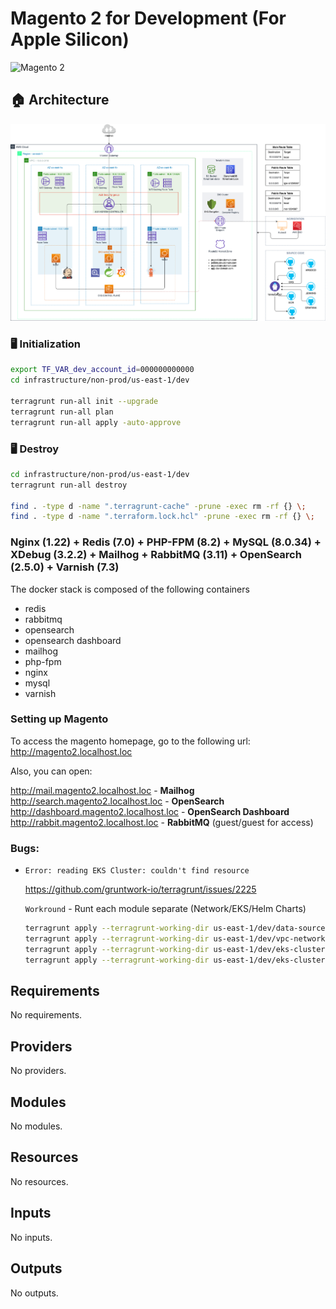Magento 2 for Development (For Apple Silicon)
===

![Magento 2](https://cdn.rawgit.com/rafaelstz/magento2-snippets-visualstudio/master/images/icon.png)

## 🏠 Architecture

![img](images/arch.drawio.png)

### 🖥️ Initialization

```bash
export TF_VAR_dev_account_id=000000000000
cd infrastructure/non-prod/us-east-1/dev

terragrunt run-all init --upgrade
terragrunt run-all plan
terragrunt run-all apply -auto-approve
```

### 🖥️ Destroy

```bash
cd infrastructure/non-prod/us-east-1/dev
terragrunt run-all destroy

find . -type d -name ".terragrunt-cache" -prune -exec rm -rf {} \;
find . -type d -name ".terraform.lock.hcl" -prune -exec rm -rf {} \;
```

### Nginx (1.22) + Redis (7.0) + PHP-FPM (8.2) + MySQL (8.0.34) + XDebug (3.2.2) + Mailhog + RabbitMQ (3.11) + OpenSearch (2.5.0) + Varnish (7.3)

The docker stack is composed of the following containers
- redis
- rabbitmq
- opensearch
- opensearch dashboard
- mailhog
- php-fpm
- nginx
- mysql
- varnish

### Setting up Magento
To access the magento homepage, go to the following url: http://magento2.localhost.loc<br>

Also, you can open:<br>

http://mail.magento2.localhost.loc - **Mailhog**<br>
http://search.magento2.localhost.loc - **OpenSearch**<br>
http://dashboard.magento2.localhost.loc - **OpenSearch Dashboard**<br>
http://rabbit.magento2.localhost.loc - **RabbitMQ** (guest/guest for access)<br>


### Bugs:

* `Error: reading EKS Cluster: couldn't find resource`

    https://github.com/gruntwork-io/terragrunt/issues/2225

    `Workround` - Runt each module separate (Network/EKS/Helm Charts)

    ```bash
    terragrunt apply --terragrunt-working-dir us-east-1/dev/data-sources -auto-approve
    terragrunt apply --terragrunt-working-dir us-east-1/dev/vpc-network -auto-approve
    terragrunt apply --terragrunt-working-dir us-east-1/dev/eks-cluster-irsa/vpc-cni -auto-approve
    terragrunt apply --terragrunt-working-dir us-east-1/dev/eks-cluster -auto-approve
    ```

<!-- BEGIN_TF_DOCS -->
## Requirements

No requirements.

## Providers

No providers.

## Modules

No modules.

## Resources

No resources.

## Inputs

No inputs.

## Outputs

No outputs.
<!-- END_TF_DOCS -->